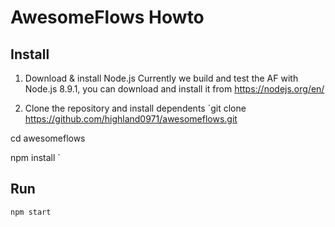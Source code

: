 # AwesomeFlows Howto

## Install
1. Download & install Node.js
Currently we build and test the AF with Node.js 8.9.1, you can download and install it from https://nodejs.org/en/

2. Clone the repository and install dependents
`git clone https://github.com/highland0971/awesomeflows.git

cd awesomeflows

npm install
`

## Run
`npm start`

